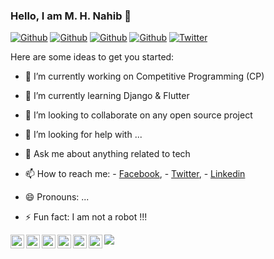 ### Hello, I am M. H. Nahib 👋
<!--
[![HitCount](http://hits.dwyl.com/MHNahib/MHNahib.svg)](http://hits.dwyl.com/MHNahib/MHNahib)
-->

[![Github](https://img.shields.io/github/followers/MHNahib?style=social)](https://github.com/MHNahib)
[![Github](https://img.shields.io/github/last-commit/MHNahib/MHNahib)](https://github.com/MHNahib/MHNahib)
[![Github](https://img.shields.io/github/stars/MHNahib/MHNahib?style=social)](https://github.com/MHNahib/MHNahib)
[![Github](https://img.shields.io/github/watchers/MHNahib/MHNahib?style=social)](https://github.com/MHNahib/MHNahib)
[![Twitter](https://img.shields.io/twitter/url?style=social&url=https%3A%2F%2Ftwitter.com%2Fdamiarc_dev)](https://twitter.com/HNahib)

Here are some ideas to get you started:

- 🔭 I’m currently working on Competitive Programming (CP)
- 🌱 I’m currently learning Django & Flutter
- 👯 I’m looking to collaborate on any open source project
- 🤔 I’m looking for help with ...
- 💬 Ask me about anything related to tech

- 📫 How to reach me:  - [Facebook](https://www.facebook.com/profile.php?id=100017094937153),
                        - [Twitter](https://twitter.com/HNahib),
                        - [Linkedin](https://www.linkedin.com/in/mhnahib/)

- 😄 Pronouns: ...
- ⚡ Fun fact: I am not a robot !!!

<img src= "https://github-readme-stats.vercel.app/api?username=MHNahib&&show_icons=true&title_color=ffffff&icon_color=00ddff&text_color=daf7dc&bg_color=151515">

<a href="https://twitter.com/HNahib">
  <img align="left" alt="M. H. Nahib" width="22px" src="https://img.icons8.com/fluent/48/000000/twitter.png"/>
</a>
<a href="https://www.linkedin.com/in/mhnahib/">
  <img align="left" alt="Linkdein - M. H. Nahib" width="22px" src="https://cdn.jsdelivr.net/npm/simple-icons@v3/icons/linkedin.svg" />
</a>
<a href="https://github.com/MHNahib/">
  <img align="left" alt="Github- M. H. Nahib" width="22px" src="https://img.icons8.com/fluent/48/000000/github.png"/>
</a>
<a href="https://t.me/mhnahib">
  <img align="left" alt="Telegram - M. H. Nahib" width="22px" src="https://img.icons8.com/fluent/48/000000/telegram-app.png"/>
</a>
<a href="mailto:mhnahib@gmail.com">
  <img align="left" alt="Gmail - M. H. Nahib" width="22px" src="https://img.icons8.com/fluent/48/000000/gmail.png"/>
</a>
<a href="https://www.facebook.com/profile.php?id=100017094937153">
  <img align="left" alt="Facebook - M. H. Nahib" width="22px" src="https://img.icons8.com/android/24/000000/facebook.png"/>
</a>


